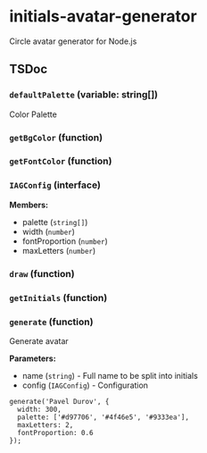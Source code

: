 # initials-avatar-generator

Circle avatar generator for Node.js

## TSDoc

<!-- INSERT GENERATED DOCS START -->

### `defaultPalette` (variable: string[])

Color Palette

### `getBgColor` (function)

### `getFontColor` (function)

### `IAGConfig` (interface)

**Members:**

- palette (`string[]`)
- width (`number`)
- fontProportion (`number`)
- maxLetters (`number`)

### `draw` (function)

### `getInitials` (function)

### `generate` (function)

Generate avatar

**Parameters:**

- name (`string`) - Full name to be split into initials
- config (`IAGConfig`) - Configuration

```tsx
generate('Pavel Durov', {
  width: 300,
  palette: ['#d97706', '#4f46e5', '#9333ea'],
  maxLetters: 2,
  fontProportion: 0.6
});
```

<!-- INSERT GENERATED DOCS END -->
